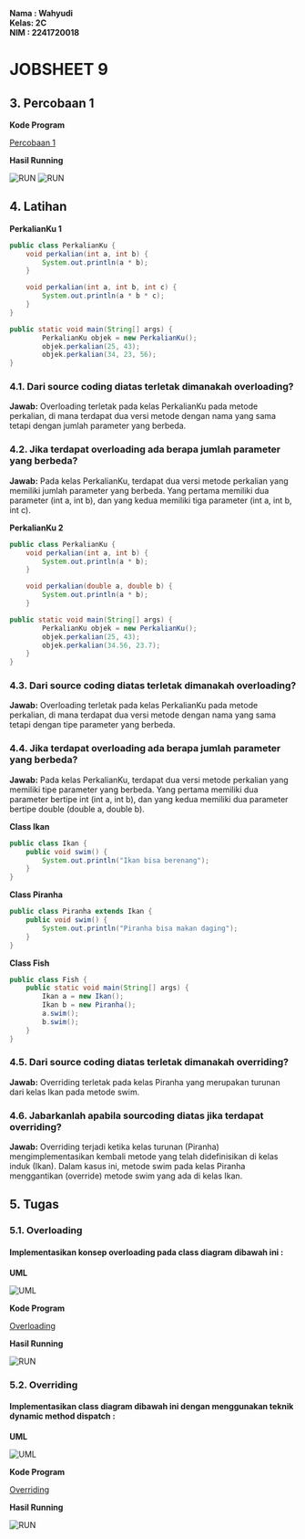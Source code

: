 **Nama : Wahyudi** <br>
**Kelas: 2C** <br>
**NIM  : 2241720018** <br>
# JOBSHEET 9

## 3. Percobaan 1

**Kode Program**

[Percobaan 1](Percobaan1)

**Hasil Running**

![RUN](img/P11.png)
![RUN](img/P12.png)

## 4. Latihan

**PerkalianKu 1** 
```java
public class PerkalianKu {
    void perkalian(int a, int b) {
        System.out.println(a * b);
    }

    void perkalian(int a, int b, int c) {
        System.out.println(a * b * c);
    }
}

public static void main(String[] args) {
        PerkalianKu objek = new PerkalianKu();
        objek.perkalian(25, 43);
        objek.perkalian(34, 23, 56);
}
```

### 4.1. Dari source coding diatas terletak dimanakah overloading?

**Jawab:** Overloading terletak pada kelas PerkalianKu pada metode perkalian, di mana terdapat dua versi metode dengan nama yang sama tetapi dengan jumlah parameter yang berbeda.

### 4.2. Jika terdapat overloading ada berapa jumlah parameter yang berbeda?

**Jawab:** Pada kelas PerkalianKu, terdapat dua versi metode perkalian yang memiliki jumlah parameter yang berbeda. Yang pertama memiliki dua parameter (int a, int b), dan yang kedua memiliki tiga parameter (int a, int b, int c).

**PerkalianKu 2** 
```java
public class PerkalianKu {
    void perkalian(int a, int b) {
        System.out.println(a * b);
    }

    void perkalian(double a, double b) {
        System.out.println(a * b);
    }

public static void main(String[] args) {
        PerkalianKu objek = new PerkalianKu();
        objek.perkalian(25, 43);
        objek.perkalian(34.56, 23.7);
    }
}
```

### 4.3. Dari source coding diatas terletak dimanakah overloading?

**Jawab:** Overloading terletak pada kelas PerkalianKu pada metode perkalian, di mana terdapat dua versi metode dengan nama yang sama tetapi dengan tipe parameter yang berbeda.

### 4.4. Jika terdapat overloading ada berapa jumlah parameter yang berbeda?

**Jawab:**  Pada kelas PerkalianKu, terdapat dua versi metode perkalian yang memiliki tipe parameter yang berbeda. Yang pertama memiliki dua parameter bertipe int (int a, int b), dan yang kedua memiliki dua parameter bertipe double (double a, double b).

**Class Ikan** 
```java
public class Ikan {
    public void swim() {
        System.out.println("Ikan bisa berenang");
    }
}
```

**Class Piranha** 
```java
public class Piranha extends Ikan {
    public void swim() {
        System.out.println("Piranha bisa makan daging");
    }
}
```

**Class Fish** 
```java
public class Fish {
    public static void main(String[] args) {
        Ikan a = new Ikan();
        Ikan b = new Piranha();
        a.swim();
        b.swim();
    }
}
```

### 4.5. Dari source coding diatas terletak dimanakah overriding?

**Jawab:** Overriding terletak pada kelas Piranha yang merupakan turunan dari kelas Ikan pada metode swim.

### 4.6. Jabarkanlah apabila sourcoding diatas jika terdapat overriding?

**Jawab:** Overriding terjadi ketika kelas turunan (Piranha) mengimplementasikan kembali metode yang telah didefinisikan di kelas induk (Ikan). Dalam kasus ini, metode swim pada kelas Piranha menggantikan (override) metode swim yang ada di kelas Ikan.

## 5. Tugas

### 5.1. Overloading
#### Implementasikan konsep overloading pada class diagram dibawah ini :

**UML**

![UML](img/UML1.png)

**Kode Program**

[Overloading](Tugas/Overloading)

**Hasil Running**

![RUN](img/RUN1.png)

### 5.2. Overriding
#### Implementasikan class diagram dibawah ini dengan menggunakan teknik dynamic method dispatch :

**UML**

![UML](img/UML2.png)

**Kode Program**

[Overriding](Tugas/Overriding)

**Hasil Running**

![RUN](img/RUN2.png)